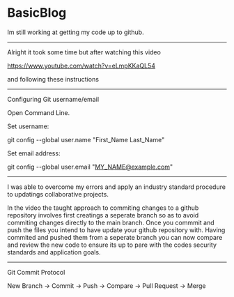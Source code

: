# BasicBlog

Im still working at getting my code up to github.

*****************************************************************************************************

Alright it took some time but after watching this video

https://www.youtube.com/watch?v=eLmpKKaQL54

and following these instructions

*****************************************************************************************************

Configuring Git username/email

Open Command Line.

Set username:

git config --global user.name "First_Name Last_Name"

Set email address:

git config --global user.email "MY_NAME@example.com"

**************************************************************************************************

I was able to overcome my errors and apply an industry standard procedure to updatings
collaborative projects.

In the video the taught approach to commiting changes to a github repository involves first creatings
a seperate branch so as to avoid commiting changes directly to the main branch. Once you commmit and push the files you intend to have update your github repository with. Having commited and pushed them from a seperate branch you can now compare and review the new code to ensure its up to pare with the codes security standards and application goals.

***************************************************************************************************

Git Commit Protocol

New Branch -> Commit -> Push -> Compare -> Pull Request -> Merge
